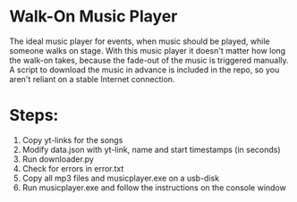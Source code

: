# Walk-On Music Player

The ideal music player for events, when music should be played, while someone walks on stage. With this music player it doesn't matter how long the walk-on takes, because the fade-out of the music is triggered manually.
A script to download the music in advance is included in the repo, so you aren't reliant on a stable Internet connection.

# Steps:
1. Copy yt-links for the songs
1. Modify data.json with yt-link, name and start timestamps (in seconds)
2. Run downloader.py
3. Check for errors in error.txt
4. Copy all mp3 files and musicplayer.exe on a usb-disk
5. Run musicplayer.exe and follow the instructions on the console window
